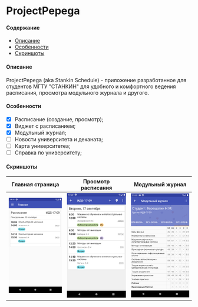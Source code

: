 # ProjectPepega

#### Содержание

- [Описание](#Описание)
- [Особенности](#Особенности)
- [Скриншоты](#Скриншоты)

#### Описание

ProjectPepega (aka Stankin Schedule) - приложение разработанное для студентов МГТУ "СТАНКИН" для удобного и комфортного ведения расписания, просмотра модульного журнала и другого.

#### Особенности

- [X] Расписание (создание, просмотр);
- [X] Виджет с расписанием;
- [X] Модульный журнал;
- [ ] Новости университета и деканата;
- [ ] Карта университетеа;
- [ ] Справка по университету;

#### Скриншоты

| Главная страница                     | Просмотр расписания                  | Модульный журнал                     |
| ---                                  | ---                                  | ---                                  |
| ![Screenshot 1](./screenshots/1.png) | ![Screenshot 2](./screenshots/2.png) | ![Screenshot 3](./screenshots/3.png) |
